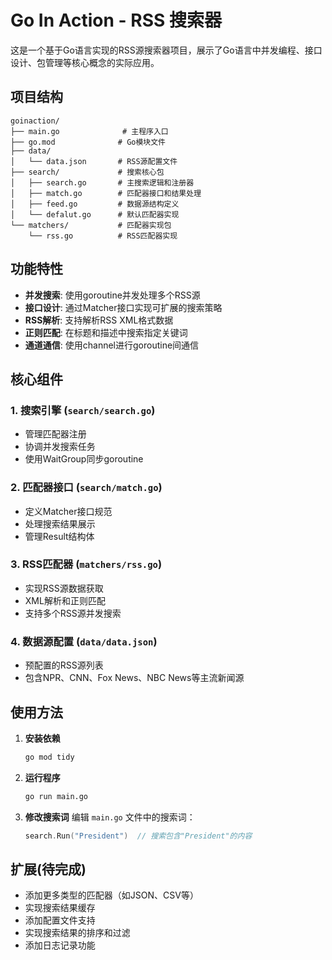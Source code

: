 # Go In Action - RSS 搜索器

这是一个基于Go语言实现的RSS源搜索器项目，展示了Go语言中并发编程、接口设计、包管理等核心概念的实际应用。

## 项目结构

```
goinaction/
├── main.go              # 主程序入口
├── go.mod              # Go模块文件
├── data/
│   └── data.json       # RSS源配置文件
├── search/             # 搜索核心包
│   ├── search.go       # 主搜索逻辑和注册器
│   ├── match.go        # 匹配器接口和结果处理
│   ├── feed.go         # 数据源结构定义
│   └── defalut.go      # 默认匹配器实现
└── matchers/           # 匹配器实现包
    └── rss.go          # RSS匹配器实现
```

## 功能特性

- **并发搜索**: 使用goroutine并发处理多个RSS源
- **接口设计**: 通过Matcher接口实现可扩展的搜索策略
- **RSS解析**: 支持解析RSS XML格式数据
- **正则匹配**: 在标题和描述中搜索指定关键词
- **通道通信**: 使用channel进行goroutine间通信

## 核心组件

### 1. 搜索引擎 (`search/search.go`)
- 管理匹配器注册
- 协调并发搜索任务
- 使用WaitGroup同步goroutine

### 2. 匹配器接口 (`search/match.go`)
- 定义Matcher接口规范
- 处理搜索结果展示
- 管理Result结构体

### 3. RSS匹配器 (`matchers/rss.go`)
- 实现RSS源数据获取
- XML解析和正则匹配
- 支持多个RSS源并发搜索

### 4. 数据源配置 (`data/data.json`)
- 预配置的RSS源列表
- 包含NPR、CNN、Fox News、NBC News等主流新闻源

## 使用方法

1. **安装依赖**
   ```bash
   go mod tidy
   ```

2. **运行程序**
   ```bash
   go run main.go
   ```

3. **修改搜索词**
   编辑 `main.go` 文件中的搜索词：
   ```go
   search.Run("President")  // 搜索包含"President"的内容
   ```

## 扩展(待完成)

- 添加更多类型的匹配器（如JSON、CSV等）
- 实现搜索结果缓存
- 添加配置文件支持
- 实现搜索结果的排序和过滤
- 添加日志记录功能
